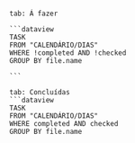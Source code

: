 ````tabs

tab: Á fazer

```dataview
TASK
FROM "CALENDÁRIO/DIAS"
WHERE !completed AND !checked
GROUP BY file.name

```

tab: Concluídas
```dataview
TASK
FROM "CALENDÁRIO/DIAS"
WHERE completed AND checked
GROUP BY file.name

````